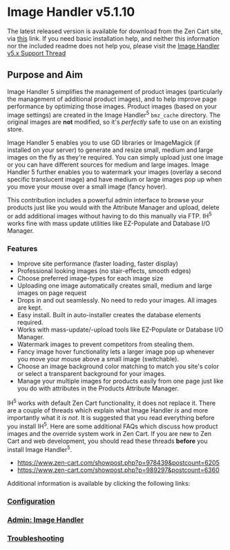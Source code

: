 # Image Handler v5.1.10

The latest released version is available for download from the Zen Cart site, via [this](https://www.zen-cart.com/downloads.php?do=file&id=2169) link.  If you need basic installation help, and neither this information nor the included readme does not help you, please visit the [Image Handler v5.x Support Thread](https://www.zen-cart.com/showthread.php?222983)

## Purpose and Aim

Image Handler 5 simplifies the management of product images (particularly the management of additional product images), and to help improve page performance by optimizing those images. Product images (based on your image settings) are created in the Image Handler<sup>5</sup> `bmz_cache` directory. The original images are **not** modified, so it's _perfectly_ safe to use on an existing store.

Image Handler 5 enables you to use GD libraries or ImageMagick (if installed on your server) to generate and resize small, medium and large images on the fly  as they're required. You can simply upload just one image or you can have different sources for medium and large images. Image Handler 5 further enables you to watermark your images (overlay a second specific translucent image) and have medium or large images pop up when you move your mouse over a small image (fancy hover).

This contribution includes a powerful admin interface to browse your products just like you would with the Attribute Manager and upload, delete or add additional images without having to do this manually via FTP. IH<sup>5</sup> works fine with mass update utilities like EZ-Populate and Database I/O Manager.

### Features
* Improve site performance (faster loading, faster display)
* Professional looking images (no stair-effects, smooth edges)
* Choose preferred image-types for each image size
* Uploading one image automatically creates small, medium and large images on page request
* Drops in and out seamlessly. No need to redo your images. All images are kept.
* Easy install. Built in auto-installer creates the database elements required.
* Works with mass-update/-upload tools like EZ-Populate or Database I/O Manager.
* Watermark images to prevent competitors from stealing them.
* Fancy image hover functionality lets a larger image pop up whenever you move your mouse above a small image (switchable).
* Choose an image background color matching to match you site's color or select a transparent background for your images.
* Manage your multiple images for products easily from one page just like you do with attributes in the Products Attribute Manager.

IH<sup>5</sup> works _with_ default Zen Cart functionality, it does not replace it. There are a couple of threads which explain what Image Handler *is* and more importantly what it *is not*. It is suggested that you read everything before you install IH<sup>5</sup>. Here are some additional FAQs which discuss how product images and the override system work in Zen Cart. If you are new to Zen Cart and web development, you should read these threads <b>before</b> you install Image Handler<sup>5</sup>.

- https://www.zen-cart.com/showpost.php?p=978439&postcount=6205
- https://www.zen-cart.com/showpost.php?p=989297&postcount=6360 

Additional information is available by clicking the following links:

### [Configuration](pages/configuration.md)
### [Admin: Image Handler](pages/image_handler.md)
### [Troubleshooting](pages/troubleshooting.md)
